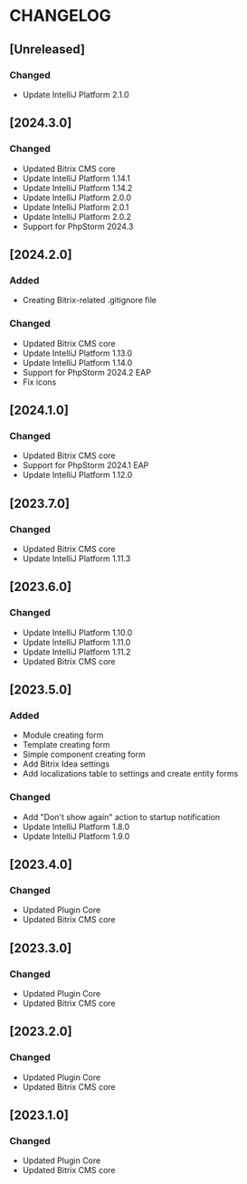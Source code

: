 # CHANGELOG

## [Unreleased]

### Changed

- Update IntelliJ Platform 2.1.0

## [2024.3.0]

### Changed

- Updated Bitrix CMS core
- Update IntelliJ Platform 1.14.1
- Update IntelliJ Platform 1.14.2
- Update IntelliJ Platform 2.0.0
- Update IntelliJ Platform 2.0.1
- Update IntelliJ Platform 2.0.2
- Support for PhpStorm 2024.3

## [2024.2.0]

### Added

- Creating Bitrix-related .gitignore file

### Changed

- Updated Bitrix CMS core
- Update IntelliJ Platform 1.13.0
- Update IntelliJ Platform 1.14.0
- Support for PhpStorm 2024.2 EAP
- Fix icons

## [2024.1.0]

### Changed

- Updated Bitrix CMS core
- Support for PhpStorm 2024.1 EAP 
- Update IntelliJ Platform 1.12.0

## [2023.7.0]

### Changed

- Updated Bitrix CMS core
- Update IntelliJ Platform 1.11.3

## [2023.6.0]

### Changed

- Update IntelliJ Platform 1.10.0
- Update IntelliJ Platform 1.11.0
- Update IntelliJ Platform 1.11.2
- Updated Bitrix CMS core

## [2023.5.0]

### Added

- Module creating form
- Template creating form
- Simple component creating form
- Add Bitrix Idea settings
- Add localizations table to settings and create entity forms

### Changed

- Add "Don't show again" action to startup notification
- Update IntelliJ Platform 1.8.0
- Update IntelliJ Platform 1.9.0

## [2023.4.0]

### Changed

- Updated Plugin Core
- Updated Bitrix CMS core

## [2023.3.0]

### Changed

- Updated Plugin Core
- Updated Bitrix CMS core

## [2023.2.0]

### Changed

- Updated Plugin Core
- Updated Bitrix CMS core

## [2023.1.0]

### Changed

- Updated Plugin Core
- Updated Bitrix CMS core